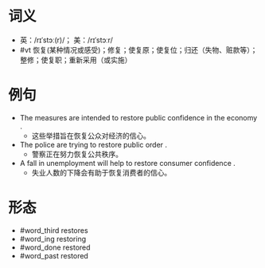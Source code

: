 # 词义
- 英：/rɪˈstɔː(r)/； 美：/rɪˈstɔːr/
- #vt 恢复(某种情况或感受)；修复；使复原；使复位；归还（失物、赃款等）；整修；使复职；重新采用（或实施）
# 例句
- The measures are intended to restore public confidence in the economy .
	- 这些举措旨在恢复公众对经济的信心。
- The police are trying to restore public order .
	- 警察正在努力恢复公共秩序。
- A fall in unemployment will help to restore consumer confidence .
	- 失业人数的下降会有助于恢复消费者的信心。
# 形态
- #word_third restores
- #word_ing restoring
- #word_done restored
- #word_past restored
